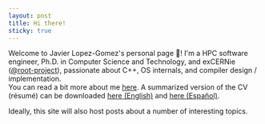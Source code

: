 ```yaml
---
layout: post
title: Hi there!
sticky: true
---
```


Welcome to Javier Lopez-Gomez's personal page :wave:!
I'm a HPC software engineer, Ph.D. in Computer Science and Technology, and exCERNie ([@root-project](https://github.com/root-project/)), passionate about C++, OS internals, and compiler design / implementation.<br/>
You can read a bit more about me [here](/about).
A summarized version of the CV (r&eacute;sum&eacute;) can be downloaded [here (English)](/public/resume_en-US.pdf) and [here (Espa&ntilde;ol)](/public/resume_es-ES.pdf).

Ideally, this site will also host posts about a number of interesting topics.
